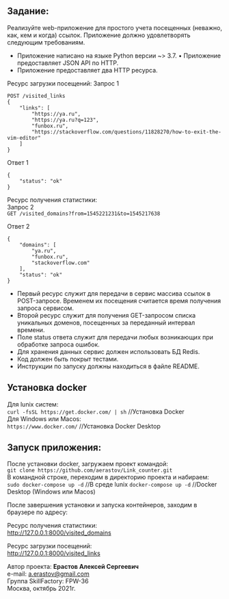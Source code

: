 ## Задание:
Реализуйте web-приложение для простого учета посещенных (неважно, как, кем и когда)
ссылок. Приложение должно удовлетворять следующим требованиям.  
- Приложение написано на языке Python версии ~> 3.7. • Приложение предоставляет JSON API по HTTP. 
- Приложение предоставляет два HTTP ресурса.

Ресурс загрузки посещений:
Запрос 1
```
POST /visited_links
{ 
    "links": [
        "https://ya.ru", 
        "https://ya.ru?q=123", 
        "funbox.ru", 
        "https://stackoverflow.com/questions/11828270/how-to-exit-the-vim-editor" 
    ]
}
```
Ответ 1
```
{ 
    "status": "ok" 
}
```

Ресурс получения статистики:  
Запрос 2  
`GET /visited_domains?from=1545221231&to=1545217638`

Ответ 2
```
{ 
    "domains": [
        "ya.ru", 
        "funbox.ru", 
        "stackoverflow.com"
    ],
    "status": "ok" 
} 
```
- Первый ресурс служит для передачи в сервис массива ссылок в POST-запросе. Временем их посещения считается время получения запроса сервисом. 
- Второй ресурс служит для получения GET-запросом списка уникальных доменов, посещенных за переданный интервал времени. 
- Поле status ответа служит для передачи любых возникающих при обработке запроса ошибок. 
- Для хранения данных сервис должен использовать БД Redis.
- Код должен быть покрыт тестами. 
- Инструкции по запуску должны находиться в файле README.


## Установка docker
Для lunix систем:   
```curl -fsSL https://get.docker.com/ | sh``` //Установка Docker  
Для Windows или Macos:  
```https://www.docker.com/``` //Установка Docker Desktop  

## Запуск приложения:  
После установки docker, загружаем проект командой:  
`git clone https://github.com/aerastov/Link_counter.git`  
В командной строке, переходим в директорию проекта и набираем:  
`sudo docker-compose up -d`  //В среде lunix
`docker-compose up -d` //Docker Desktop (Windows или Macos)

После завершения установки и запуска контейнеров, заходим в браузере по адресу:

Ресурс получения статистики:  
http://127.0.0.1:8000/visited_domains  

Ресурс загрузки посещений:  
http://127.0.0.1:8000/visited_links


Автор проекта: **Ерастов Алексей Сергеевич**  
e-mail: a.erastov@gmail.com  
Группа SkillFactory: FPW-36  
Москва, октябрь 2021г.